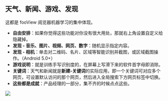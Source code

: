 ## 天气、新闻、游戏、发现
这都是 fooView 阅览器机器学习的集中体现。

* **自由安排**：如果你觉得这些功能对你没有很大用处，那就右上角设置自定义给隐藏掉。
* **发现 - 音乐、图片、视频、网页、数字**：随机显示指定内容。
* **发现 - 相机**：单击对二维码、名片、区域等智能识别并截图，或区域截图操作。（Android 5.0+）
* **游戏说明**：就是训练手写识别度的，在屏幕上写滑下来的软件首字母即消除。
* **关键词**：天气和新闻就是**新建-关键词**的实际应用，即一个关键词可对应多个网页，可设置默认访问的那个网页，然后进入全局搜索下方网页标签中切换。
* **这些都是成就**：产品经理的一部分，集不齐的时候点点这些。


![](http://ww1.sinaimg.cn/large/6b1dd0a7ly1fzrbj74z1pg20dc0npkjl.gif)
